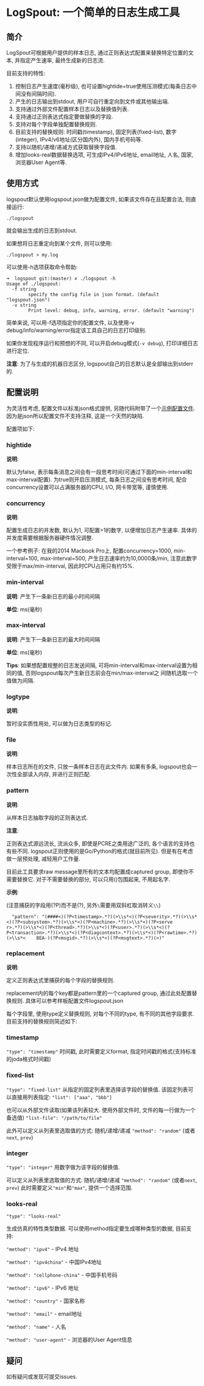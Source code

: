 # LogSpout: 一个简单的日志生成工具

## 简介
LogSpout可根据用户提供的样本日志, 通过正则表达式配置来替换特定位置的文本, 并指定产生速率, 最终生成新的日志流.

目前支持的特性:

1. 控制日志产生速度(毫秒级), 也可设置hightide=true使用压测模式(每条日志中间没有间隔时间).
2. 产生的日志输出到stdout, 用户可自行重定向到文件或其他输出端.
3. 支持通过外部文件配置样本日志以及替换值列表.
4. 支持通过正则表达式指定要做替换的字段.
5. 支持对每个字段单独配置替换规则.
6. 目前支持的替换规则: 时间戳(timestamp), 固定列表(fixed-list), 数字(integer), IPv4/v6地址(区分国内外), 国内手机号码等.
7. 支持以随机/递增/递减方式获取替换字段值.
8. 增加looks-real数据替换选项, 可生成IPv4/IPv6地址, email地址, 人名, 国家, 浏览器User Agent等.

## 使用方式
logspout默认使用logspout.json做为配置文件, 如果该文件存在且配置合法, 则直接运行:

```./logspout```

就会输出生成的日志到stdout.

如果想将日志重定向到某个文件, 则可以使用:

```./logspout > my.log```

可以使用-h选项获取命令帮助:
```
➜  logspout git:(master) ✗ ./logspout -h
Usage of ./logspout:
  -f string
    	specify the config file in json format. (default "logspout.json")
  -v string
    	Print level: debug, info, warning, error. (default "warning")
```

简单来说, 可以用-f选项指定你的配置文件, 以及使用-v debug/info/warning/error指定该工具自己的日志打印级别.

如果你发现程序运行和预想的不同, 可以开启debug模式(`-v debug`), 打印详细日志进行定位.

**注意**: 为了与生成的机器日志区分, logspout自己的日志默认是全部输出到stderr的.


## 配置说明

为灵活性考虑, 配置文件以标准json格式提供, 另随代码附带了一个[示例配置文件](https://github.com/jiwen624/logspout/blob/master/logspout.json). 因为是json所以配置文件不支持注释, 这是一个天然的缺陷.

配置项如下:
### hightide
**说明**:

默认为false, 表示每条消息之间会有一段思考时间(可通过下面的min-interval和max-interval配置).
为true则开启压测模式, 每条日志之间没有思考时间, 配合concurrency设置可以占满服务器的CPU, I/O, 网卡带宽等, 谨慎使用.

### concurrency
**说明**:

配置生成日志的并发数, 默认为1, 可配置>1的数字, 以便增加日志产生速率. 具体的并发度需要根据服务器硬件情况调整.

一个参考例子: 在我的2014 Macbook Pro上, 配置concurrency=1000, min-interval=100, max-interval=500, 产生日志速率约为10,0000条/min,
注意此数字受限于max/min-interval, 因此时CPU占用只有约15%.



### min-interval
**说明**: 产生下一条新日志的最小时间间隔

**单位**: ms(毫秒)

### max-interval
**说明**: 产生下一条新日志的最大时间间隔

**单位**: ms(毫秒)

**Tips**: 如果想配置规整的日志发送间隔, 可将min-interval和max-interval设置为相同的值, 否则logspout每次产生新日志前会在min/max-interval之
间随机选取一个值做为间隔.


### logtype
**说明**:

暂时没实质性用处, 可以做为日志类型的标记.

### file
**说明**:

样本日志所在的文件, 只放一条样本日志在此文件内. 如果有多条, logspout也会一次性全部读入内存, 并进行正则匹配.

### pattern
**说明**:

从样本日志抽取字段的正则表达式.

**注意**:

正则表达式源远流长, 流派众多, 即使是PCRE之类用途广泛的, 各个语言的支持也有些不同. logspout正则使用的是Go/Python的格式(就目前所见).
但是有在考虑做一层预处理, 减轻用户工作量.

目前此工具要求raw message里所有的文本均配置成captured group, 即使你不需要替换它. 对于不需要替换的部分, 可以只用()包围起来, 不用起名字.


**示例**:

(注意捕获的字段用(?P<name>)而不是(?<name>), 另外`\`需要用双斜杠取消转义`\\`)

```
  "pattern": "(####<)(?P<timestamp>.*?)(>\\s*<)(?P<severity>.*?)(>\\s*<)(?P<subsystem>.*?)(>\\s*<)(?P<machine>.*?)(>\\s*<)(?P<serve    r>.*?)(>\\s*<)(?P<thread>.*?)(>\\s*<)(?P<user>.*?)(>\\s*<)(?P<transaction>.*?)(>\\s*<)(?P<diagcontext>.*?)(>\\s*<)(?P<rawtime>.*?)(>\\s*<    BEA-)(?P<msgid>.*?)(>\\s*<)(?P<msgtext>.*?)(>)"
```

### replacement
**说明**:

定义正则表达式里捕获的每个字段的替换规则.

replacement内的每个key都是pattern里的一个captured group, 通过此处配置替换规则.
具体可以参考样板配置文件logspout.json

每个字段里, 使用type定义替换规则, 对每个不同的type, 有不同的其他字段要求.
目前支持的替换规则简述如下:

### timestamp
```"type": "timestamp"```
时间戳, 此时需要定义format, 指定时间戳的格式(支持标准的joda格式时间戳)

### fixed-list
```"type": "fixed-list"```
从指定的固定列表里选择该字段的替换值.
该固定列表可以直接用列表指定:
```"list": ["aaa", "bbb"]```

也可以从外部文件读取(如果该列表较大. 使用外部文件时, 文件的每一行做为一个备选值)
```"list-file": "/path/to/file"```

此外可以定义从列表里选取值的方式: 随机/递增/递减
```"method": "random"```  (或者`next`, `prev`)

### integer
```"type": "integer"```
用数字做为该字段的替换值.

可以定义从列表里选取值的方式: 随机/递增/递减
```"method": "random"```  (或者`next`, `prev`)
此时需要定义`"min"`和`"max"`, 提供一个选择范围.

### looks-real
```"type": "looks-real"```

生成仿真的特性类型数据. 可以使用method指定要生成哪种类型的数据, 目前支持:

`"method": "ipv4"`  - IPv4 地址

`"method": "ipv4china"`  - 中国IPv4地址

`"method": "cellphone-china"`  - 中国手机号码

`"method": "ipv6"`  - IPv6 地址

`"method": "country"`  - 国家名称

`"method": "email"`  - email地址

`"method": "name"`  - 人名

`"method": "user-agent"`  - 浏览器的User Agent信息


## 疑问
如有疑问或发现可提交issues.



